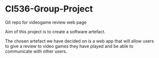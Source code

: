 # CI536-Group-Project
Git repo for videogame review web page

Aim of this project is to create a software artefact. 

The chosen artefact we have decided on is a web app that will allow users to give a review to video games they have played and be able to communicate with other users.
